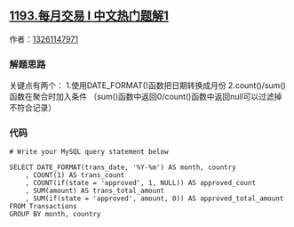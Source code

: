## [1193.每月交易 I 中文热门题解1](https://leetcode.cn/problems/monthly-transactions-i/solutions/100000/jie-ti-si-lu-by-13261147971-4)

作者：[13261147971](https://leetcode.cn/u/13261147971)

### 解题思路
关键点有两个：
1.使用DATE_FORMAT()函数把日期转换成月份
2.count()/sum()函数在聚合时加入条件
（sum()函数中返回0/count()函数中返回null可以过滤掉不符合记录）

### 代码

```mysql
# Write your MySQL query statement below

SELECT DATE_FORMAT(trans_date, '%Y-%m') AS month, country
	, COUNT(1) AS trans_count
	, COUNT(if(state = 'approved', 1, NULL)) AS approved_count
	, SUM(amount) AS trans_total_amount
	, SUM(if(state = 'approved', amount, 0)) AS approved_total_amount
FROM Transactions
GROUP BY month, country
```
